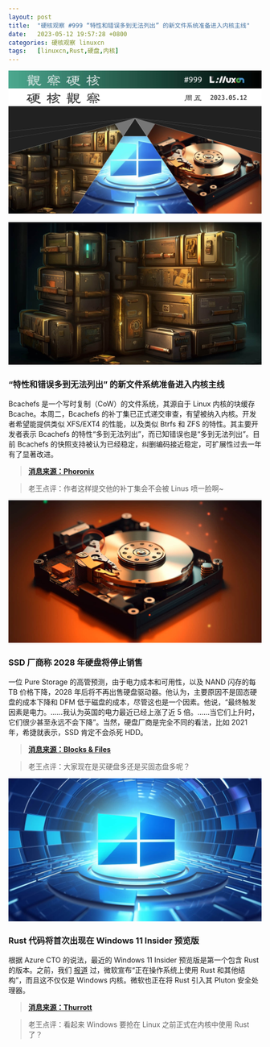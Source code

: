 ```yaml
---
layout: post
title:	"硬核观察 #999 “特性和错误多到无法列出” 的新文件系统准备进入内核主线"
date:	2023-05-12 19:57:28 +0800 
categories:	硬核观察 linuxcn 
tags:	[linuxcn,Rust,硬盘,内核]
---
```



![](/Asserts/Images/album/202305/12/195622dnxjd0wxs2rr0ddj.jpg)


![](/Asserts/Images/album/202305/12/195639ekt5ersfrttvki5i.jpg)


### “特性和错误多到无法列出” 的新文件系统准备进入内核主线


Bcachefs 是一个写时复制（CoW）的文件系统，其源自于 Linux 内核的块缓存 Bcache。本周二，Bcachefs 的补丁集已正式递交审查，有望被纳入内核。开发者希望能提供类似 XFS/EXT4 的性能，以及类似 Btrfs 和 ZFS 的特性。其主要开发者表示 Bcachefs 的特性“多到无法列出”，而已知错误也是“多到无法列出”。目前 Bcachefs 的快照支持被认为已经稳定，纠删编码接近稳定，可扩展性过去一年有了显著改进。



> 
> **[消息来源：Phoronix](https://www.phoronix.com/news/Bcachefs-For-Review-Linux)**
> 
> 
> 



> 
> 老王点评：作者这样提交他的补丁集会不会被 Linus 喷一脸啊~
> 
> 
> 


![](/Asserts/Images/album/202305/12/195652y7u1bypy4zuuaa4b.jpg)


### SSD 厂商称 2028 年硬盘将停止销售


一位 Pure Storage 的高管预测，由于电力成本和可用性，以及 NAND 闪存的每 TB 价格下降，2028 年后将不再出售硬盘驱动器。他认为，主要原因不是固态硬盘的成本下降和 DFM 低于磁盘的成本，尽管这也是一个因素。他说，“最终触发因素是电力。……我认为英国的电力最近已经上涨了近 5 倍。……当它们上升时，它们很少甚至永远不会下降”。当然，硬盘厂商是完全不同的看法，比如 2021 年，希捷就表示，SSD 肯定不会杀死 HDD。



> 
> **[消息来源：Blocks & Files](https://blocksandfiles.com/2023/05/09/pure-no-more-hard-drives-2028/)**
> 
> 
> 



> 
> 老王点评：大家现在是买硬盘多还是买固态盘多呢？
> 
> 
> 


![](/Asserts/Images/album/202305/12/195709pqzf57q9dwcq7bwd.jpg)


### Rust 代码将首次出现在 Windows 11 Insider 预览版


根据 Azure CTO 的说法，最近的 Windows 11 Insider 预览版是第一个包含 Rust 的版本。之前，我们 [报道](/article-15763-1.html) 过，微软宣布“正在操作系统上使用 Rust 和其他结构”，而且这不仅仅是 Windows 内核。微软也正在将 Rust 引入其 Pluton 安全处理器。



> 
> **[消息来源：Thurrott](https://www.thurrott.com/windows/windows-11/282995/first-rust-code-shows-up-in-the-windows-11-kernel)**
> 
> 
> 



> 
> 老王点评：看起来 Windows 要抢在 Linux 之前正式在内核中使用 Rust 了？
> 
> 
>
